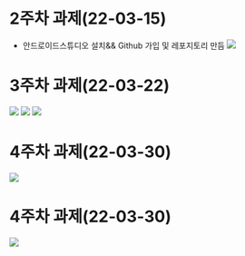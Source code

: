 # 2주차 과제(22-03-15)
- 안드로이드스튜디오 설치&& Github 가입 및 레포지토리 만듬
<img width="" height="" src="./picture/2st.png"></img> 

# 3주차 과제(22-03-22)
<img width="" height="" src="./picture/메인화면.png"></img> 
<img width="" height="" src="./picture/네이버.png"></img> 
<img width="" height="" src="./picture/전화걸기.png"></img> 

# 4주차 과제(22-03-30)
<img width="" height="" src="./picture/4st.png"></img>

# 4주차 과제(22-03-30)
<img width="" height="" src="./picture/4st.png"></img>
